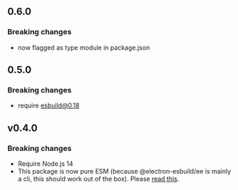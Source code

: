 ## 0.6.0

### Breaking changes

- now flagged as type module in package.json

## 0.5.0

### Breaking changes

- require esbuild@0.18

## v0.4.0

### Breaking changes

- Require Node.js 14
- This package is now pure ESM (because @electron-esbuild/ee is mainly a cli, this should work out of the box).
  Please [read this](https://gist.github.com/sindresorhus/a39789f98801d908bbc7ff3ecc99d99c).
